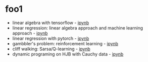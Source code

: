 # foo1

- linear algebra with tensorflow - [ipynb](src/linalg_tf.ipynb)
- linear regression: linear algebra approach and machine learning approach - [ipynb](src/linreg.ipynb)
- linear regression with pytorch - [ipynb](src/linreg_torch_v01.ipynb)
- gambbler's problem: reinforcement learning - [ipynb](src/gambler_v01.ipynb)
- cliff walking: Sarsa/Q-learning - [ipynb](src/cliff_v01.ipynb)
- dynamic programing on HJB with Cauchy data - [ipynb](src/dp_hjb_cauchy.ipynb)
